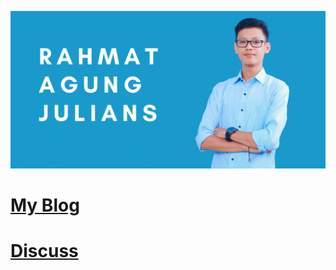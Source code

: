 ![banner](https://raw.githubusercontent.com/rahmatagungj/public-rahmatagungjulians.tech/main/banner.png)

# [My Blog](https://rahmatagungjulians.tech)

# [Discuss](https://github.com/rahmatagungj/public-rahmatagungjulians.tech/discussions)


